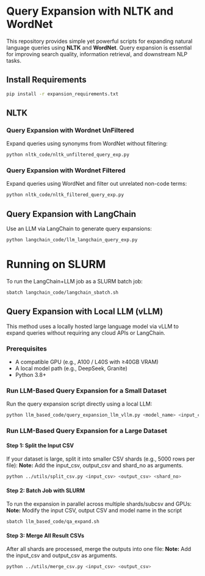 # Query Expansion with NLTK and WordNet

This repository provides simple yet powerful scripts for expanding natural language queries using **NLTK** and **WordNet**. Query expansion is essential for improving search quality, information retrieval, and downstream NLP tasks.


## Install Requirements

```bash
pip install -r expansion_requirements.txt
```

## NLTK

### Query Expansion with Wordnet UnFiltered
Expand queries using synonyms from WordNet without filtering:
```bash
python nltk_code/nltk_unfiltered_query_exp.py
```

### Query Expansion with Wordnet Filtered
Expand queries using WordNet and filter out unrelated non-code terms:
```bash
python nltk_code/nltk_filtered_query_exp.py
```

## Query Expansion with LangChain
Use an LLM via LangChain to generate query expansions:
```bash
python langchain_code/llm_langchain_query_exp.py
```
# Running on SLURM
To run the LangChain+LLM job as a SLURM batch job:
```bash
sbatch langchain_code/langchain_sbatch.sh
```

## Query Expansion with Local LLM (vLLM)
This method uses a locally hosted large language model via vLLM to expand queries without requiring any cloud APIs or LangChain.

### Prerequisites
- A compatible GPU (e.g., A100 / L40S with ≥40GB VRAM)
- A local model path (e.g., DeepSeek, Granite)
- Python 3.8+

### Run LLM-Based Query Expansion for a Small Dataset
Run the query expansion script directly using a local LLM:

```bash
python llm_based_code/query_expansion_llm_vllm.py <model_name> <input_csv> <output_csv>
```

### Run LLM-Based Query Expansion for a Large Dataset
#### Step 1: Split the Input CSV
If your dataset is large, split it into smaller CSV shards (e.g., 5000 rows per file):
**Note:** Add the input_csv, output_csv and shard_no as arguments.

```bash
python ../utils/split_csv.py <input_csv> <output_csv> <shard_no>
```

#### Step 2: Batch Job with SLURM 
To run the expansion in parallel across multiple shards/subcsv and GPUs:
**Note:** Modify the input CSV, output CSV and model name in the script

```bash
sbatch llm_based_code/qa_expand.sh 
```

#### Step 3: Merge All Result CSVs
After all shards are processed, merge the outputs into one file: 
**Note:** Add the input_csv and output_csv as arguments.

```bash
python ../utils/merge_csv.py <input_csv> <output_csv>
```
